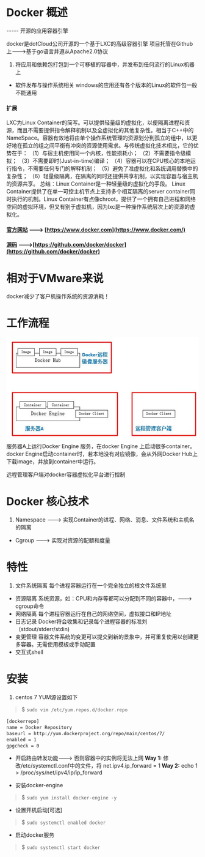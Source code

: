 # Docker 概述
----- 开源的应用容器引擎

docker是dotCloud公司开源的一个基于LXC的高级容器引擎
项目托管在Github上--->基于go语言并遵从Apache2.0协议
1. 将应用和依赖包打包到一个可移植的容器中，并发布到任何流行的Linux机器上
* 软件发布与操作系统相关 windows的应用还有各个版本的Linux的软件包一般不能通用

#### 扩展
LXC为Linux Container的简写。可以提供轻量级的虚拟化，以便隔离进程和资源，而且不需要提供指令解释机制以及全虚拟化的其他复杂性。相当于C++中的NameSpace。容器有效地将由单个操作系统管理的资源划分到孤立的组中，以更好地在孤立的组之间平衡有冲突的资源使用需求。与传统虚拟化技术相比，它的优势在于：
（1）与宿主机使用同一个内核，性能损耗小；
（2）不需要指令级模拟；
（3）不需要即时(Just-in-time)编译；
（4）容器可以在CPU核心的本地运行指令，不需要任何专门的解释机制；
（5）避免了准虚拟化和系统调用替换中的复杂性；
（6）轻量级隔离，在隔离的同时还提供共享机制，以实现容器与宿主机的资源共享。
总结：Linux Container是一种轻量级的虚拟化的手段。
Linux Container提供了在单一可控主机节点上支持多个相互隔离的server container同时执行的机制。Linux Container有点像chroot，提供了一个拥有自己进程和网络空间的虚拟环境，但又有别于虚拟机，因为lxc是一种操作系统层次上的资源的虚拟化。

#### [官方网站](https://www.docker.com/)  ---> [https://www.docker.com](https://www.docker.com/)

#### [源码](https://github.com/docker/docker) --->[https://github.com/docker/docker](https://github.com/docker/docker)

# 相对于VMware来说
docker减少了客户机操作系统的资源消耗！

# 工作流程

![alt](.\docker_engine.jpg)
服务器A上运行Docker Engine 服务，在docker Engine 上启动很多container。
docker Engine启动container时，若本地没有对应镜像，会从外网Docker Hub上下载image，并放到container中运行。

远程管理客户端对docker容器虚拟化平台进行控制


# Docker 核心技术
1. Namespace ---> 实现Container的进程、网络、消息、文件系统和主机名的隔离
* Cgroup ---> 实现对资源的配额和度量

# 特性
1. 文件系统隔离
  每个进程容器运行在一个完全独立的根文件系统里
* 资源隔离
  系统资源，如：CPU和内存等都可以分配到不同的容器中，---> cgroup命令
* 网络隔离
  每个进程容器运行在自己的网络空间，虚拟接口和IP地址
* 日志记录
  Docker将会收集和记录每个进程容器的标准刘（stdout/stderr/stdin)
* 变更管理
  容器文件系统的变更可以提交到新的景象中，并可重复使用以创建更多容器。无需使用模板或手动配置
* 交互式shell


# 安装
1. centos 7 YUM源设置如下
>$ `sudo vim /etc/yum.repos.d/docker.repo`
```
[dockerrepo]
name = Docker Repository
baseurl = http://yum.dockerproject.org/repo/main/centos/7/
enabled = 1
gpgcheck = 0
```

* 开启路由转发功能---> 否则容器中的实例将无法上网
**Way 1:** 修改/etc/systemctl.conf中的文件，将 net.ipv4.ip_forward = 1
**Way 2:** echo 1 > /proc/sys/net/ipv4/ip/ip_forward

* 安装docker-engine
>$ `sudo yum install docker-engine -y`

* 设置开机启动[可选]
>$ `sudo systemctl enabled docker`

* 启动docker服务
>$ `sudo systemctl start docker`
